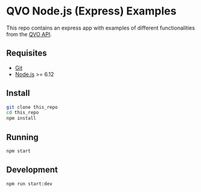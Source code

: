 # QVO Node.js (Express) Examples

This repo contains an express app with examples of different functionalities from the [QVO API](https://docs.qvo.cl).

## Requisites

- [Git](https://www.atlassian.com/git/tutorials/install-git)
- [Node.js](https://nodejs.org/es/download/package-manager/) >= 6.12

## Install

```bash
git clone this_repo
cd this_repo
npm install
```

## Running

```bash
npm start
```

## Development

```bash
npm run start:dev
```